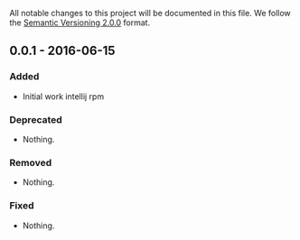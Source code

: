 All notable changes to this project will be documented in this file.
We follow the [Semantic Versioning 2.0.0](http://semver.org/) format.

## 0.0.1 - 2016-06-15

### Added
- Initial work intellij rpm

### Deprecated
- Nothing.

### Removed
- Nothing.

### Fixed
- Nothing.
